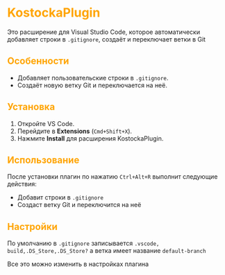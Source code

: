 # <o>KostockaPlugin</o>

Это расширение для Visual Studio Code, которое автоматически добавляет строки в `.gitignore`, создаёт и переключает ветки в Git

## <o>Особенности</o>

- Добавляет пользовательские строки в `.gitignore`.
- Создаёт новую ветку Git и переключается на неё.

## <o>Установка</o>

1. Откройте VS Code.
2. Перейдите в **Extensions** (`Cmd+Shift+X`).
3. Нажмите **Install** для расширения KostockaPlugin.

## <o>Использование</o>

После установки плагин по нажатию `Ctrl+Alt+R` выполнит следующие действия:
- Добавит строки в `.gitignore`
- Создаст ветку Git и переключится на неё

## <o>Настройки</o>
По умолчанию в `.gitignore` записывается `.vscode, build,.DS_Store,.DS_Store?` a ветка имеет название `default-branch`

Все это можно изменить в настройках плагина


<style>
r { color: Red }
o { color: Orange }
g { color: Green }
</style>